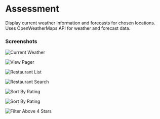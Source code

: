 # Assessment

Display current weather information and forecasts for chosen locations.
Uses OpenWeatherMaps API for weather and forecast data.

### Screenshots

![Current Weather](https://imgur.com/SNGo50p)

![View Pager](https://imgur.com/9CggFvr)

![Restaurant List](https://imgur.com/bVdiXQA)

![Restaurant Search](https://imgur.com/fXemBm7)

![Sort By Rating](https://imgur.com/u536TaR)

![Sort By Rating](https://imgur.com/NCniHSq)

![Filter Above 4 Stars](https://imgur.com/4g1Z5AR)
